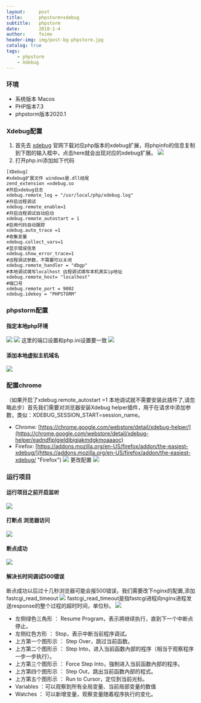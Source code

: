 ```yaml
---
layout:     post
title:      phpstorm+xdebug
subtitle:   phpstorm
date:       2018-1-4
author:     feimo
header-img: img/post-bg-phpstorm.jpg
catalog: true
tags:
    - phpstorm
    - Xdebug
---
```


### 环境
- 系统版本 Macos
- PHP版本7.3
- phpstorm版本2020.1

### Xdebug配置
1. 首先去 [xdebug](https://xdebug.org/wizard) 官网下载对应php版本的xdebug扩展，将phpinfo的信息复制到下图的输入框中，点击here就会出现对应的xdebug扩展。
   ![](http://www.feimoc.com/img/xdebug.png)
2. 打开php.ini添加如下代码
```
[XDebug]
#xdebug扩展文件 windows是.dll结尾
zend_extension =xdebug.so           
#开启xdebug日志
xdebug.remote_log = "/usr/local/php/xdebug.log"  
#开启远程调试 
xdebug.remote_enable=1           
#开启远程调试自动启动 
xdebug.remote_autostart = 1
#启用代码自动跟踪     
xdebug.auto_trace =1    
#收集变量         
xdebug.collect_vars=1       
#显示错误信息    
xdebug.show_error_trace=1   
#远程调试参数，不需要可以关闭       
xdebug.remote_handler = "dbgp"  
#本地调试填写localhost 远程调试填写本机真实ip地址
xdebug.remote_host= "localhost" 
#端口号
xdebug.remote_port = 9002      
xdebug.idekey = "PHPSTORM" 
```

### phpstorm配置
#### 指定本地php环境
![](http://www.feimoc.com/img/xdebug01.png)
![](http://www.feimoc.com/img/xdebug02.png)
这里的端口设置和php.ini设置要一致
![](http://www.feimoc.com/img/xdebug03.png)

#### 添加本地虚拟主机域名
![](http://www.feimoc.com/img/xdebug04.png)

### 配置chrome
（如果开启了xdebug.remote_autostart =1 本地调试就不需要安装此插件了,请忽略此步）首先我们需要对浏览器安装Xdebug helper插件，用于在请求中添加参数，类似：XDEBUG_SESSION_START=session_name。
- Chrome: [https://chrome.google.com/webstore/detail/xdebug-helper/](https://chrome.google.com/webstore/detail/xdebug-helper/eadndfjplgieldjbigjakmdgkmoaaaoc)
- Firefox: [https://addons.mozilla.org/en-US/firefox/addon/the-easiest-xdebug/](https://addons.mozilla.org/en-US/firefox/addon/the-easiest-xdebug/ "Firefox")
![](http://www.feimoc.com/img/xdebug05.png)
更改配置
![](http://www.feimoc.com/img/xdebug06.png)

### 运行项目
#### 运行项目之前开启监听
![](http://www.feimoc.com/img/xdebug07.png)
#### 打断点 浏览器访问
![](http://www.feimoc.com/img/xdebug08.png)
#### 断点成功
![](http://www.feimoc.com/img/xdebug09.png)
#### 解决长时间调试500错误
断点成功以后过十几秒浏览器可能会报500错误，我们需要改下nginx的配置,添加fastcgi_read_timeout
![](http://www.feimoc.com/img/xdebug10.png)
fastcgi_read_timeout是指fastcgi进程向nginx进程发送response的整个过程的超时时间，单位秒。
![](http://www.feimoc.com/img/xdebug11.png)
- 左侧绿色三角形 ： Resume Program，表示將继续执行，直到下一个中断点停止。
- 左侧红色方形 ： Stop，表示中断当前程序调试。
- 上方第一个图形示 ： Step Over，跳过当前函数。
- 上方第二个图形示 ： Step Into，进入当前函数內部的程序（相当于观察程序一步一步执行）。
- 上方第三个图形示 ： Force Step Into，強制进入当前函数內部的程序。
- 上方第四个图形示 ： Step Out，跳出当前函数內部的程式。
- 上方第五个图形示 ： Run to Cursor，定位到当前光标。
- Variables ：可以观察到所有全局变量、当前局部变量的数值
- Watches ： 可以新增变量，观察变量随着程序执行的变化。
